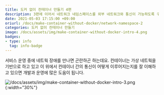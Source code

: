 ```yaml
---
title: 도커 없이 컨테이너 만들기 4편
description: 3편에 이어서 네트워크 네임스페이스를 외부 네트워크와 통신이 가능하도록 구성해 봅니다. 그리고 3,4편에서 다룬 내용을 바탕으로 도커 컨테이너의 네트워크 구성과 비교해 봅니다. 
date: 2021-05-03 17:15:00 +09:00
oriurl: /docs/make-container-without-docker/network-namespace-2
categories: 도커 없이 컨테이너 만들기
image: /docs/assets/img/make-container-without-docker-intro-4.png
badges:
- type: info
  tag: info-badge
---
```


서비스 운영 중에 네트웍 장애를 만나면 곤란하곤 하는데요. 컨테이너는 가상 네트웍을 기반으로 하고 있고 이 위에서 컨테이너 간의
통신이 어떻게 이루어지는지를 잘 이해하고 있으면 개발과 운영에 많은 도움이 됩니다.

![/docs/assets/img/make-container-without-docker-intro-3.png](/docs/assets/img/make-container-without-docker-intro-3.png){:width="30%"}